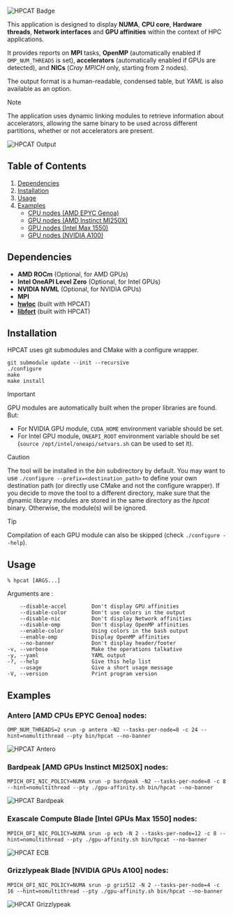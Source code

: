 ![HPCAT Badge](https://github.com/HewlettPackard/hpcat/blob/main/img/hpcat.png?raw=true)

This application is designed to display **NUMA**, **CPU core**, **Hardware threads**,
**Network interfaces** and **GPU affinities** within the context of HPC applications.

It provides reports on **MPI** tasks, **OpenMP** (automatically enabled if
`OMP_NUM_THREADS` is set), **accelerators** (automatically enabled if GPUs are
detected), and **NICs** (*Cray MPICH* only, starting from 2 nodes).

The output format is a human-readable, condensed table, but *YAML* is also available
as an option.

> [!NOTE]
> The application uses dynamic linking modules to retrieve information about
> accelerators, allowing the same binary to be used across different partitions,
> whether or not accelerators are present.

![HPCAT Output](https://github.com/HewlettPackard/hpcat/blob/main/img/hpcat-main-example.png?raw=true)


Table of Contents
-----------------

1. [Dependencies](#dependencies)
1. [Installation](#installation)
1. [Usage](#usage)
1. [Examples](#examples)
   - [CPU nodes (AMD EPYC Genoa)](#antero-amd-cpus-epyc-genoa-nodes)
   - [GPU nodes (AMD Instinct MI250X)](#bardpeak-amd-gpus-instinct-mi250x-nodes)
   - [GPU nodes (Intel Max 1550)](#exascale-compute-blade-intel-gpus-max-1550-nodes)
   - [GPU nodes (NVIDIA A100)](#grizzlypeak-blade-nvidia-gpus-a100-nodes)


Dependencies
------------

* **AMD ROCm** (Optional, for AMD GPUs)
* **Intel OneAPI Level Zero** (Optional, for Intel GPUs)
* **NVIDIA NVML** (Optional, for NVIDIA GPUs)
* **MPI**
* **[hwloc](https://github.com/open-mpi/hwloc)** (built with HPCAT)
* **[libfort](https://github.com/seleznevae/libfort)** (built with HPCAT)


Installation
------------

HPCAT uses git submodules and CMake with a configure wrapper.

    git submodule update --init --recursive
    ./configure
    make
    make install


> [!IMPORTANT]
> GPU modules are automatically built when the proper libraries are found. But:
> * For NVIDIA GPU module, `CUDA_HOME` environment variable should be set.
> * For Intel GPU module, `ONEAPI_ROOT` environment variable should be set
> (`source /opt/intel/oneapi/setvars.sh` can be used to set it).


> [!CAUTION]
> The tool will be installed in the *bin* subdirectory by default. You may want
> to use  `./configure --prefix=<destination_path>` to define your own destination
> path (or directly use CMake and not the configure wrapper).
> If you decide to move the tool to a different directory, make sure that the
> dynamic library modules are stored in the same directory as the *hpcat* binary.
> Otherwise, the module(s) will be ignored.


> [!TIP]
> Compilation of each GPU module can also be skipped (check `./configure --help`).


Usage
-----

    % hpcat [ARGS...]

Arguments are :

        --disable-accel        Don't display GPU affinities
        --disable-color        Don't use colors in the output
        --disable-nic          Don't display Network affinities
        --disable-omp          Don't display OpenMP affinities
        --enable-color         Using colors in the bash output
        --enable-omp           Display OpenMP affinities
        --no-banner            Don't display header/footer
    -v, --verbose              Make the operations talkative
    -y, --yaml                 YAML output
    -?, --help                 Give this help list
        --usage                Give a short usage message
    -V, --version              Print program version


Examples
--------

### Antero [AMD CPUs EPYC Genoa] nodes:

    OMP_NUM_THREADS=2 srun -p antero -N2 --tasks-per-node=8 -c 24 --hint=nomultithread --pty bin/hpcat --no-banner

![HPCAT Antero](https://github.com/HewlettPackard/hpcat/blob/main/img/hpcat-antero-example.png?raw=true)


### Bardpeak [AMD GPUs Instinct MI250X] nodes:

    MPICH_OFI_NIC_POLICY=NUMA srun -p bardpeak -N2 --tasks-per-node=8 -c 8 --hint=nomultithread --pty ./gpu-affinity.sh bin/hpcat --no-banner

![HPCAT Bardpeak](https://github.com/HewlettPackard/hpcat/blob/main/img/hpcat-bardpeak-example.png?raw=true)


### Exascale Compute Blade [Intel GPUs Max 1550] nodes:

    MPICH_OFI_NIC_POLICY=NUMA srun -p ecb -N 2 --tasks-per-node=12 -c 8 --hint=nomultithread --pty ./gpu-affinity.sh bin/hpcat --no-banner

![HPCAT ECB](https://github.com/HewlettPackard/hpcat/blob/main/img/hpcat-ecb-example.png?raw=true)


### Grizzlypeak Blade [NVIDIA GPUs A100] nodes:

    MPICH_OFI_NIC_POLICY=NUMA srun -p griz512 -N 2 --tasks-per-node=4 -c 16 --hint=nomultithread --pty ./gpu-affinity.sh bin/hpcat --no-banner

![HPCAT Grizzlypeak](https://github.com/HewlettPackard/hpcat/blob/main/img/hpcat-grizzlypeak-example.png?raw=true)
